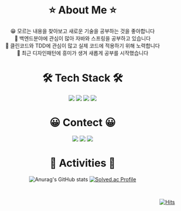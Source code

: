 <h1 align="center"> ⭐️ About Me ⭐️ </h1>
<div align="left">
   
 

<div align="center">
  😁 모르는 내용을 찾아보고 새로운 기술을 공부하는 것을 좋아합니다<br>
  💪 백엔드분야에 관심이 많아 자바와 스프링을 공부하고 있습니다<br>
  🤔 클린코드와 TDD에 관심이 많고 실제 코드에 적용하기 위해 노력합니다<br>
  🌱 최근 디자인패턴에 흥미가 생겨 새롭게 공부를 시작했습니다<br>
</div> 

<h1 align="center"> 🛠 Tech Stack 🛠 </h1>
<div align="center"><img src="https://img.shields.io/badge/Python-3766AB?style=flat-square&logo=Python&logoColor=white"/></a> <img src="https://img.shields.io/badge/Java-red?style=flat-square&logo=Java&logoColor=white"/></a> <img src="https://img.shields.io/badge/spring-brightgreen?style=flat-square&logo=Spring&logoColor=white"/></a> <img src="https://img.shields.io/badge/Mysql-E6B91E?style=flat-square&logo=MySql&logoColor=white"/></a>
</div>

<h1 align="center"> 😀 Contect 😀 </h1>
<div align="center"><a href="https://velog.io/@taebong98" target="_blank"><img src="https://img.shields.io/badge/TechBlog-20C997?style=flat-square&logo=velog&logoColor=white"/></a> <a href=https://www.notion.so/taebong98/3442ab3b91614ae5848feaa5ad3f1f6a?pvs=4 target="_blank"><img src="https://img.shields.io/badge/DevelopeNote-7ADB59?style=flat-square&logo=BookStack&logoColor=white"/></a> <img src="https://img.shields.io/badge/thk98k@naver.com-EA4335?style=flat-square&logo=Gmail&logoColor=white"/>
</div>

<h1 align="center"> 🐥 Activities 🐥 </h1>

<div align="center">
  
![Anurag's GitHub stats](https://github-readme-stats.vercel.app/api?username=taebong98&show_icons=true&theme=radical) 
[![Solved.ac Profile](http://mazassumnida.wtf/api/v2/generate_badge?boj=thk98k)](https://solved.ac/thk98k/)
  
<br>
  
  <div align="right">

[![Hits](https://hits.seeyoufarm.com/api/count/incr/badge.svg?url=https%3A%2F%2Fgithub.com%2Ftaebong98&count_bg=%2397DEFF&title_bg=%2362CDFF&icon=github.svg&icon_color=%23E7E7E7&title=hits&edge_flat=false)](https://hits.seeyoufarm.com)

  </div>
</div>

